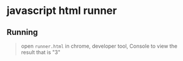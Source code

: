 javascript html runner
============

## Running

> open `runner.html` in chrome, developer tool, Console to view the result that is "3"

